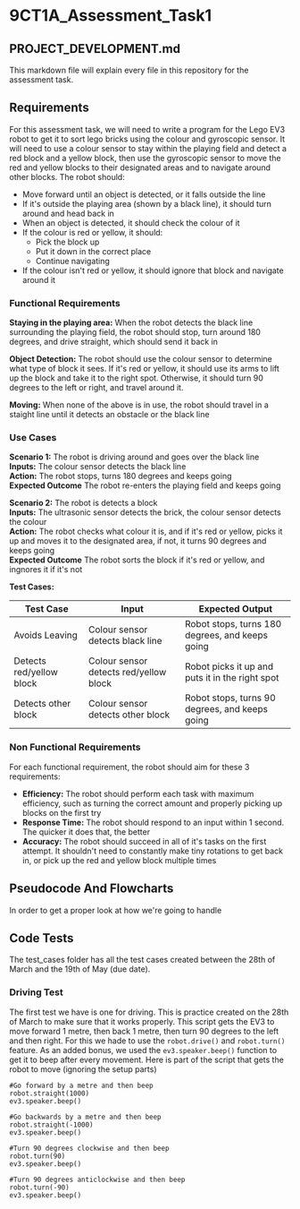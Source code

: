 # 9CT1A_Assessment_Task1

## PROJECT_DEVELOPMENT.md

This markdown file will explain every file in this repository for the assessment task.

## Requirements

For this assessment task, we will need to write a program for the Lego EV3 robot to get it to sort lego bricks using the colour and gyroscopic sensor. It will need to use a colour sensor to stay within the playing field and detect a red block and a yellow block, then use the gyroscopic sensor to move the red and yellow blocks to their designated areas and to navigate around other blocks. The robot should:

- Move forward until an object is detected, or it falls outside the line
- If it's outside the playing area (shown by a black line), it should turn around and head back in
- When an object is detected, it should check the colour of it
- If the colour is red or yellow, it should:
    - Pick the block up
    - Put it down in the correct place
    - Continue navigating
- If the colour isn't red or yellow, it should ignore that block and navigate around it

### Functional Requirements

**Staying in the playing area:** When the robot detects the black line surrounding the playing field, the robot should stop, turn around 180 degrees, and drive straight, which should send it back in  
  
**Object Detection:** The robot should use the colour sensor to determine what type of block it sees. If it's red or yellow, it should use its arms to lift up the block and take it to the right spot. Otherwise, it should turn 90 degrees to the left or right, and travel around it.

**Moving:** When none of the above is in use, the robot should travel in a staight line until it detects an obstacle or the black line

### Use Cases

**Scenario 1:** The robot is driving around and goes over the black line  
**Inputs:** The colour sensor detects the black line  
**Action:** The robot stops, turns 180 degrees and keeps going  
**Expected Outcome** The robot re-enters the playing field and keeps going  
  
**Scenario 2:** The robot is detects a block  
**Inputs:** The ultrasonic sensor detects the brick, the colour sensor detects the colour  
**Action:** The robot checks what colour it is, and if it's red or yellow, picks it up and moves it to the designated area, if not, it turns 90 degrees and keeps going  
**Expected Outcome** The robot sorts the block if it's red or yellow, and ingnores it if it's not  

**Test Cases:**

| Test Case              | Input                                | Expected Output                               |
|------------------------|--------------------------------------|-----------------------------------------------|
|Avoids Leaving          |Colour sensor detects black line      |Robot stops, turns 180 degrees, and keeps going|
|Detects red/yellow block|Colour sensor detects red/yellow block|Robot picks it up and puts it in the right spot|
|Detects other block     |Colour sensor detects other block     |Robot stops, turns 90 degrees, and keeps going |

### Non Functional Requirements

For each functional requirement, the robot should aim for these 3 requirements:  

- **Efficiency:** The robot should perform each task with maximum efficiency, such as turning the correct amount and properly picking up blocks on the first try  
- **Response Time:** The robot should respond to an input within 1 second. The quicker it does that, the better
- **Accuracy:** The robot should succeed in all of it's tasks on the first attempt. It shouldn't need to constantly make tiny rotations to get back in, or pick up the red and yellow block multiple times

## Pseudocode And Flowcharts

In order to get a proper look at how we're going to handle

## Code Tests

The test_cases folder has all the test cases created between the 28th of March and the 19th of May (due date).

### Driving Test

The first test we have is one for driving. This is practice created on the 28th of March to make sure that it works properly. This script gets the EV3 to move forward 1 metre, then back 1 metre, then turn 90 degrees to the left and then right. For this we hade to use the `robot.drive()` and `robot.turn()` feature. As an added bonus, we used the `ev3.speaker.beep()` function to get it to beep after every movement. Here is part of the script that gets the robot to move (ignoring the setup parts)

```
#Go forward by a metre and then beep
robot.straight(1000)
ev3.speaker.beep()

#Go backwards by a metre and then beep
robot.straight(-1000)
ev3.speaker.beep()

#Turn 90 degrees clockwise and then beep
robot.turn(90)
ev3.speaker.beep()

#Turn 90 degrees anticlockwise and then beep
robot.turn(-90)
ev3.speaker.beep()
```
